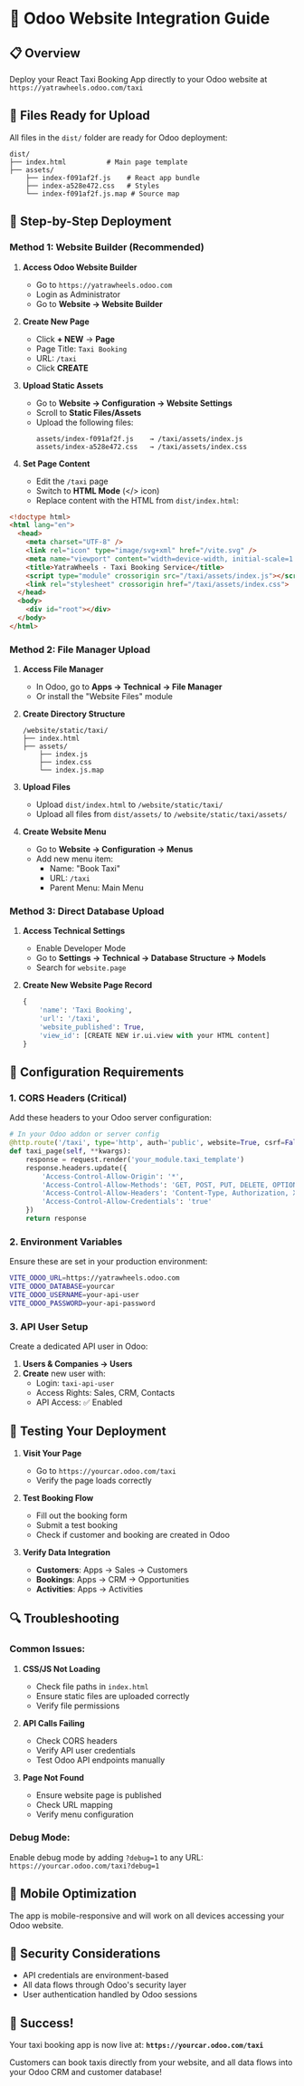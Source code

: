# 🚗 **Odoo Website Integration Guide**

## 📋 **Overview**
Deploy your React Taxi Booking App directly to your Odoo website at `https://yatrawheels.odoo.com/taxi`

## 🎯 **Files Ready for Upload**
All files in the `dist/` folder are ready for Odoo deployment:
```
dist/
├── index.html          # Main page template
├── assets/
    ├── index-f091af2f.js    # React app bundle  
    ├── index-a528e472.css   # Styles
    └── index-f091af2f.js.map # Source map
```

## 🚀 **Step-by-Step Deployment**

### **Method 1: Website Builder (Recommended)**

1. **Access Odoo Website Builder**
   - Go to `https://yatrawheels.odoo.com`
   - Login as Administrator
   - Go to **Website → Website Builder**

2. **Create New Page**
   - Click **+ NEW** → **Page**
   - Page Title: `Taxi Booking`
   - URL: `/taxi`
   - Click **CREATE**

3. **Upload Static Assets**
   - Go to **Website → Configuration → Website Settings**
   - Scroll to **Static Files/Assets**
   - Upload the following files:
     ```
     assets/index-f091af2f.js    → /taxi/assets/index.js
     assets/index-a528e472.css   → /taxi/assets/index.css
     ```

4. **Set Page Content**
   - Edit the `/taxi` page
   - Switch to **HTML Mode** (</> icon)
   - Replace content with the HTML from `dist/index.html`:

```html
<!doctype html>
<html lang="en">
  <head>
    <meta charset="UTF-8" />
    <link rel="icon" type="image/svg+xml" href="/vite.svg" />
    <meta name="viewport" content="width=device-width, initial-scale=1.0" />
    <title>YatraWheels - Taxi Booking Service</title>
    <script type="module" crossorigin src="/taxi/assets/index.js"></script>
    <link rel="stylesheet" crossorigin href="/taxi/assets/index.css">
  </head>
  <body>
    <div id="root"></div>
  </body>
</html>
```

### **Method 2: File Manager Upload**

1. **Access File Manager**
   - In Odoo, go to **Apps → Technical → File Manager**
   - Or install the "Website Files" module

2. **Create Directory Structure**
   ```
   /website/static/taxi/
   ├── index.html
   ├── assets/
       ├── index.js
       ├── index.css
       └── index.js.map
   ```

3. **Upload Files**
   - Upload `dist/index.html` to `/website/static/taxi/`
   - Upload all files from `dist/assets/` to `/website/static/taxi/assets/`

4. **Create Website Menu**
   - Go to **Website → Configuration → Menus**
   - Add new menu item:
     - Name: "Book Taxi"
     - URL: `/taxi`
     - Parent Menu: Main Menu

### **Method 3: Direct Database Upload**

1. **Access Technical Settings**
   - Enable Developer Mode
   - Go to **Settings → Technical → Database Structure → Models**
   - Search for `website.page`

2. **Create New Website Page Record**
   ```python
   {
       'name': 'Taxi Booking',
       'url': '/taxi',
       'website_published': True,
       'view_id': [CREATE NEW ir.ui.view with your HTML content]
   }
   ```

## 🔧 **Configuration Requirements**

### **1. CORS Headers (Critical)**
Add these headers to your Odoo server configuration:

```python
# In your Odoo addon or server config
@http.route('/taxi', type='http', auth='public', website=True, csrf=False)
def taxi_page(self, **kwargs):
    response = request.render('your_module.taxi_template')
    response.headers.update({
        'Access-Control-Allow-Origin': '*',
        'Access-Control-Allow-Methods': 'GET, POST, PUT, DELETE, OPTIONS',
        'Access-Control-Allow-Headers': 'Content-Type, Authorization, X-Requested-With',
        'Access-Control-Allow-Credentials': 'true'
    })
    return response
```

### **2. Environment Variables**
Ensure these are set in your production environment:
```bash
VITE_ODOO_URL=https://yatrawheels.odoo.com
VITE_ODOO_DATABASE=yourcar
VITE_ODOO_USERNAME=your-api-user
VITE_ODOO_PASSWORD=your-api-password
```

### **3. API User Setup**
Create a dedicated API user in Odoo:
1. **Users & Companies → Users**
2. **Create** new user with:
   - Login: `taxi-api-user`
   - Access Rights: Sales, CRM, Contacts
   - API Access: ✅ Enabled

## 🧪 **Testing Your Deployment**

1. **Visit Your Page**
   - Go to `https://yourcar.odoo.com/taxi`
   - Verify the page loads correctly

2. **Test Booking Flow**
   - Fill out the booking form
   - Submit a test booking
   - Check if customer and booking are created in Odoo

3. **Verify Data Integration**
   - **Customers**: Apps → Sales → Customers
   - **Bookings**: Apps → CRM → Opportunities
   - **Activities**: Apps → Activities

## 🔍 **Troubleshooting**

### **Common Issues:**

1. **CSS/JS Not Loading**
   - Check file paths in `index.html`
   - Ensure static files are uploaded correctly
   - Verify file permissions

2. **API Calls Failing**
   - Check CORS headers
   - Verify API user credentials
   - Test Odoo API endpoints manually

3. **Page Not Found**
   - Ensure website page is published
   - Check URL mapping
   - Verify menu configuration

### **Debug Mode:**
Enable debug mode by adding `?debug=1` to any URL:
`https://yourcar.odoo.com/taxi?debug=1`

## 📱 **Mobile Optimization**
The app is mobile-responsive and will work on all devices accessing your Odoo website.

## 🔐 **Security Considerations**
- API credentials are environment-based
- All data flows through Odoo's security layer
- User authentication handled by Odoo sessions

## 🎉 **Success!**
Your taxi booking app is now live at:
**`https://yourcar.odoo.com/taxi`**

Customers can book taxis directly from your website, and all data flows into your Odoo CRM and customer database!